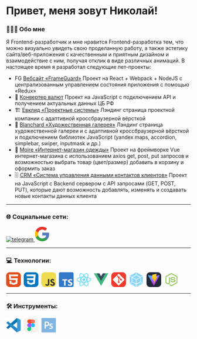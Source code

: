 # Привет, меня зовут Николай!

### 👨🏼‍💻 Обо мне

Я Frontend-разработчик и мне нравится Frontend-разработка тем, что можно визуально увидеть свою проделанную работу, а также эстетику сайта/веб-приложения с качественным и приятным дизайном и взаимодействие с ним, получая отклик в виде различных анимаций.
В настоящее время я разработал следующие пет-проекты:

- FG [Вебсайт «FrameGuard»](https://github.com/NikolajWinterfest/frameguard) Проект на React + Webpack + NodeJS с централизованным управлением состояния приложения с помощью «Redux»
- 💱 [Конвертер валют](https://nikolajwinterfest.github.io/currency-converter/) Проект на JavaScript с подключением API и получением актуальных данных ЦБ РФ
- 🏗️ [Евклид «Проектные системы»](https://nikolajwinterfest.github.io/euclid.project-solutions/) Лэндинг страница проектной компании с адаптивной кроссбраузерной вёрсткой
- 🎨 [Blanchard «Художественная галерея»](https://nikolajwinterfest.github.io/blanchard.art-gallery/) Лэндинг страница художественной галереи и с адаптивной кроссбраузерной вёрсткой и подключением библиотек JavaScript (yandex maps, accordion, simplebar, swiper, inputmask и др.)
- 👗 [Moire «Интернет-магазин одежды»](https://nikolajwinterfest.github.io/moire.clothing-store/#/) Проект на фреймворке Vue интернет-магазина с использованием axios get, post, put запросов и возможностью выбрать товар (цвет/размер) добавить в корзину и оформить заказ
- 🗄️ [CRM «Система управления данными контактов клиентов»](https://github.com/NikolajWinterfest/skb-CRM/tree/master) Проект на JavaScript c Backend сервером с API запросами (GET, POST, PUT), которые дают возможность добавлять, изменять и создавать новые контакты данных клиента

---

### 🌐 Социальные сети:

<div id="badges">
    <a href="https://t.me/NikolajW" target="_blank">
      <img src="https://cdn-icons-png.flaticon.com/512/2111/2111646.png" alt="telegram" width="40" height="40" />
    </a>
    <a href="mailto:nikolaj.create@gmail.com">
      <img src="/assets/icons/GoogleMail.svg" alt="gmail" width="40" height="40" />
    </a>
</div>

---

### 💻 Технологии:

<div>
  <img src="/assets/icons/HTML.svg" title="HTML5" alt="html5" width="40" height="40"/>&nbsp;
  <img src="/assets/icons/CSS.svg" title="CSS3" alt="css3" width="40" height="40"/>&nbsp;
  <img src="/assets/icons/JavaScript.svg" title="JavaScript" alt="javascript" width="40" height="40"/>&nbsp;
  <img src="/assets/icons/TypeScript.svg" title="TypeScript" alt="typescript" width="40" height="40"/>&nbsp;
  <img src="/assets/icons/React.svg" title="React" alt="react" width="40" height="40"/>&nbsp;
  <img src="/assets/icons/Vue.svg" title="Vue" alt="vue" width="40" height="40"/>&nbsp;
  <img src="/assets/icons/Git.svg" title="Git" alt="git" width="40" height="40"/>&nbsp;
  <img src="/assets/icons/Webpack.svg" title="Webpack" alt="webpack" width="40" height="40"/>&nbsp;
  <img src="/assets/icons/Vite.svg" title="Vite" alt="vite" width="40" height="40"/>&nbsp;
  <img src="/assets/icons/NodeJS.svg" title="NodeJS" alt="nodejs" width="40" height="40"/>&nbsp;
</div>

---

### 🛠 Инструменты:

<div>
  <img src="/assets/icons/VScode.svg" title="VSCode" alt="vscode" width="40" height="40"/>&nbsp;
  <img src="/assets/icons/Figma.svg" title="Figma" alt="figma" width="40" height="40"/>&nbsp;
  <img src="/assets/icons/Photoshop.svg" title="Photoshop" alt="photoshop" width="40" height="40"/>&nbsp;
</div>
